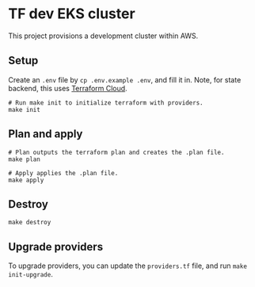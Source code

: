 # TF dev EKS cluster

This project provisions a development cluster within AWS.

## Setup
Create an `.env` file by `cp .env.example .env`, and fill it in.
Note, for state backend, this uses [Terraform Cloud](https://app.terraform.io/).

```shell
# Run make init to initialize terraform with providers.
make init
```

## Plan and apply
```shell
# Plan outputs the terraform plan and creates the .plan file.
make plan

# Apply applies the .plan file.
make apply
```

## Destroy
```shell
make destroy
```

## Upgrade providers
To upgrade providers, you can update the `providers.tf` file, and run `make init-upgrade`.

